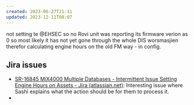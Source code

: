 ```yaml
---
created: 2023-06-27T21:11
updated: 2023-12-11T08:07
---
```


not setting te @EHSEC so no Rovi
unit was reporting its firmware verion as 0 so most likely it has not yet gone through the whole DIS worsmasjien
therefor calculating engine hours on the old FM way - in config.

## Jira issues

- [SR-16845 MiX4000 Multiple Databases - Intermittent Issue Setting Engine Hours on Assets - Jira (atlassian.net)](https://csojiramixtelematics.atlassian.net/browse/SR-16845): Interesting issue where Sashi explains what the action should be for them to process it.
- 